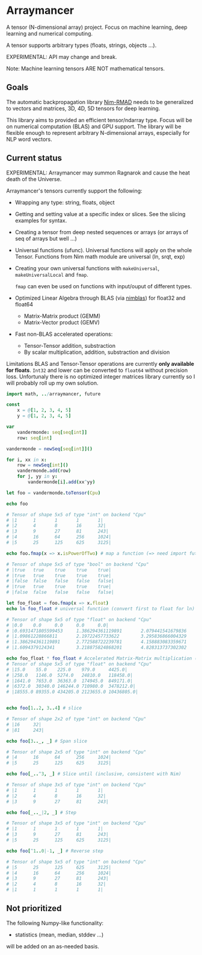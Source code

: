 # Arraymancer

A tensor (N-dimensional array) project. Focus on machine learning, deep learning and numerical computing.

A tensor supports arbitrary types (floats, strings, objects ...).

EXPERIMENTAL: API may change and break.

Note: Machine learning tensors ARE NOT mathematical tensors.

## Goals

The automatic backpropagation library [Nim-RMAD](https://github.com/mratsim/nim-rmad) needs to be generalized to vectors and matrices, 3D, 4D, 5D tensors for deep learning.

This library aims to provided an efficient tensor/ndarray type. Focus will be on numerical computation (BLAS) and GPU support.
The library will be flexible enough to represent arbitrary N-dimensional arrays, especially for NLP word vectors.

## Current status

EXPERIMENTAL: Arraymancer may summon Ragnarok and cause the heat death of the Universe.

Arraymancer's tensors currently support the following:
* Wrapping any type: string, floats, object
* Getting and setting value at a specific index or slices. See the slicing examples for syntax.
* Creating a tensor from deep nested sequences or arrays (or arrays of seq of arrays but well ...)
* Universal functions (ufunc). Universal functions will apply on the whole Tensor. Functions from Nim math module are universal
  (ln, srqt, exp)
* Creating your own universal functions with `makeUniversal`, `makeUniversalLocal` and `fmap`.
    
    `fmap` can even be used on functions with input/ouput of different types.
* Optimized Linear Algebra through BLAS (via [nimblas](https://github.com/unicredit/nimblas)) for float32 and float64
  
  * Matrix-Matrix product (GEMM)
  * Matrix-Vector product (GEMV)
* Fast non-BLAS accelerated operations:

  * Tensor-Tensor addition, substraction
  * By scalar multiplication, addition, substraction and division

Limitations BLAS and Tensor-Tensor operations are currently **only available for floats**. `Int32` and lower can be converted to `float64` without precision loss.
Unfortunaly there is no optimized integer matrices library currently so I will probably roll up my own solution.


```Nim
import math, ../arraymancer, future

const
    x = @[1, 2, 3, 4, 5]
    y = @[1, 2, 3, 4, 5]

var
    vandermonde: seq[seq[int]]
    row: seq[int]

vandermonde = newSeq[seq[int]]()

for i, xx in x:
    row = newSeq[int]()
    vandermonde.add(row)
    for j, yy in y:
        vandermonde[i].add(xx^yy)

let foo = vandermonde.toTensor(Cpu)

echo foo

# Tensor of shape 5x5 of type "int" on backend "Cpu"
# |1      1       1       1       1|
# |2      4       8       16      32|
# |3      9       27      81      243|
# |4      16      64      256     1024|
# |5      25      125     625     3125|

echo foo.fmap(x => x.isPowerOfTwo) # map a function (=> need import future)

# Tensor of shape 5x5 of type "bool" on backend "Cpu"
# |true   true    true    true    true|
# |true   true    true    true    true|
# |false  false   false   false   false|
# |true   true    true    true    true|
# |false  false   false   false   false|

let foo_float = foo.fmap(x => x.float)
echo ln foo_float # universal function (convert first to float for ln)

# Tensor of shape 5x5 of type "float" on backend "Cpu"
# |0.0    0.0     0.0     0.0     0.0|
# |0.6931471805599453     1.386294361119891       2.079441541679836       2.772588722239781       3.465735902799727|
# |1.09861228866811       2.19722457733622        3.295836866004329       4.394449154672439       5.493061443340548|
# |1.386294361119891      2.772588722239781       4.158883083359671       5.545177444479562       6.931471805599453|
# |1.6094379124341        3.218875824868201       4.828313737302302       6.437751649736401       8.047189562170502|

echo foo_float * foo_float # Accelerated Matrix-Matrix multiplication (needs float)
# Tensor of shape 5x5 of type "float" on backend "Cpu"
# |15.0    55.0    225.0    979.0     4425.0|
# |258.0   1146.0  5274.0   24810.0   118458.0|
# |1641.0  7653.0  36363.0  174945.0  849171.0|
# |6372.0  30340.0 146244.0 710980.0  3478212.0|
# |18555.0 89355.0 434205.0 2123655.0 10436805.0|


echo foo[1..2, 3..4] # slice

# Tensor of shape 2x2 of type "int" on backend "Cpu"
# |16     32|
# |81     243|

echo foo[3.._, _] # Span slice

# Tensor of shape 2x5 of type "int" on backend "Cpu"
# |4      16      64      256     1024|
# |5      25      125     625     3125|

echo foo[_..^3, _] # Slice until (inclusive, consistent with Nim)

# Tensor of shape 3x5 of type "int" on backend "Cpu"
# |1      1       1       1       1|
# |2      4       8       16      32|
# |3      9       27      81      243|

echo foo[_.._|2, _] # Step

# Tensor of shape 3x5 of type "int" on backend "Cpu"
# |1      1       1       1       1|
# |3      9       27      81      243|
# |5      25      125     625     3125|

echo foo[^1..0|-1, _] # Reverse step

# Tensor of shape 5x5 of type "int" on backend "Cpu"
# |5      25      125     625     3125|
# |4      16      64      256     1024|
# |3      9       27      81      243|
# |2      4       8       16      32|
# |1      1       1       1       1|
```

## Not prioritized

The following Numpy-like functionality:
* statistics (mean, median, stddev ...)

will be added on an as-needed basis.
